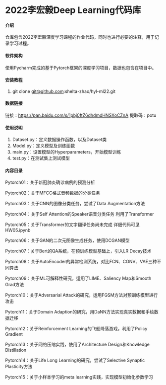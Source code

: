 # 2022李宏毅Deep Learning代码库

#### 介绍
仓库包含2022李宏毅深度学习课程的作业代码，同时也进行必要的注释，用于记录学习过程。



#### 软件架构
使用Pycharm完成的基于Pytorch框架的深度学习项目，数据也包含在项目中。


#### 安装教程

1.  git clone git@github.com:shelta-zhao/hyl-ml22.git

#### 数据链接

链接：https://pan.baidu.com/s/1pbj0ftZ6dhdmdHNSXoCZnA 
提取码：potu 

#### 使用说明

1.  Dataset.py：定义数据操作函数，以及Dataset类
2.  Model.py：定义模型及训练函数
3.  main.py：设置模型的Hyperparameters，开始模型训练
4.  test.py：在测试集上测试模型

#### 内容目录

Pytorch01：关于新冠肺炎确诊病例的预测分析

Pytorch02：关于MFCC格式音频数据的分类任务

Pytorch03：关于CNN的图像分类任务，尝试了Data Augmentation方法

Pytorch04：关于Self Attention的Speaker语音分类任务 利用了Transformer

Pytorch05：关于Transformer的文字翻译任务尚未完成 详细代码可见HW05.ipynb

Pytorch06：关于GAN的二次元图像生成任务，使用DCGAN模型

Pytorch07：关于Bert的QA系统，在预训练模型基础上，引入LR Decay技术

Pytorch08：关于AutoEncoder的异常检测系统，对比FCN、CONV、VAE三种不同算法

Pytorch09：关于ML可解释性研究，运用了LIME、Saliency Map和Smooth Grad方法

Pytorch10：关于Adversarial Attack的研究，运用FGSM方法对预训练模型进行攻击

Pytorch11：关于Domain Adaption的研究，用DaNN方法实现真实数据和手绘数据迁移

Pytorch12：关于Reinforcement Learning的飞船降落游戏，利用了Policy Gradient

Pytorch13：关于网络压缩实践，使用了Architecture Design和Knowledge Distillation

Pytorch14：关于Life Long Learning的研究，尝试了Selective Synaptic Plasticity方法

Pytorch15：关于小样本学习的meta learning实践，实现模型初始化参数学习
